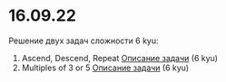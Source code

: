 # 16.09.22
Решение двух задач сложности 6 kyu:
1. Ascend, Descend, Repeat [Описание задачи](https://www.codewars.com/kata/62ca07aaedc75c88fb95ee2f) (6 kyu)
2. Multiples of 3 or 5 [Описание задачи](https://www.codewars.com/kata/514b92a657cdc65150000006) (6 kyu)
